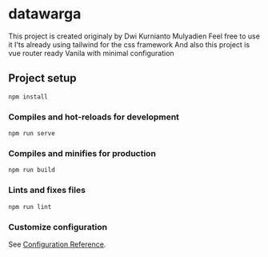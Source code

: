 # datawarga
This project is created originaly by 
Dwi Kurnianto Mulyadien
Feel free to use it
I'ts already using tailwind for the css framework
And also this project is vue router ready
Vanila with minimal configuration

## Project setup
```
npm install
```

### Compiles and hot-reloads for development
```
npm run serve
```

### Compiles and minifies for production
```
npm run build
```

### Lints and fixes files
```
npm run lint
```

### Customize configuration
See [Configuration Reference](https://cli.vuejs.org/config/).

